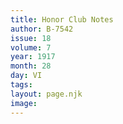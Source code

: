 ```yaml
---
title: Honor Club Notes
author: B-7542
issue: 18
volume: 7
year: 1917
month: 28
day: VI
tags:
layout: page.njk
image:
---
```

